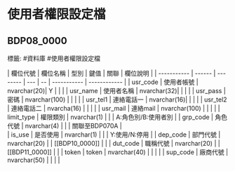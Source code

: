 # 使用者權限設定檔
## BDP08_0000 
標籤: #資料庫 #使用者權限設定檔

| 欄位代號        | 欄位名稱   | 型別     | 鍵值 | 關聯          | 欄位說明         |
| ----------- | ------ | -------- | --- | -- | ----------- | ------------ |
| usr\_code   | 使用者帳號  | nvarchar(20)| Y  |             |              |
| usr\_name   | 使用者名稱  | nvarchar(32)|    |             |              |
| usr\_pass   | 密碼     | nvarchar(100) |    |             |              |
| usr\_tel1   | 連絡電話一  | nvarchar(16)|    |             |              |
| usr\_tel2   | 連絡電話二  | nvarcha(16) |    |             |              |
| usr\_mail   | 連絡mail | nvarchar(100) |    |             |              |
| limit\_type | 權限類別   | nvarchar(1)  |    |             | A:角色別/B:使用者別  |
| grp\_code   | 角色代號   | nvarchar(4)  |    |             | 關聯至BDP070A        |      
| is\_use     | 是否使用   | nvarchar(1)  |    |             | Y:使用/N:停用         |
| dep\_code   | 部門代號   | nvarchar(20) |    | [[BDP10_0000]] |                   |
| dut\_code   | 職稱代號   | nvarchar(20) |    | [[BDP11_0000]] |                   |
| token       | token  | nvarchar(40)  |    |             |                     |
| sup\_code   | 廠商代號   | nvarchar(50) |    |             |                   |